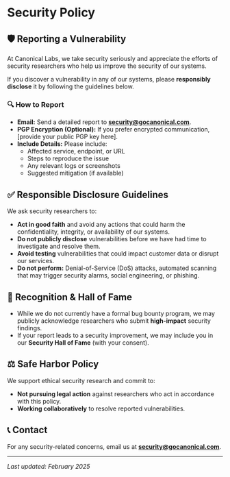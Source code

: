# Security Policy

## 🛡️ Reporting a Vulnerability

At Canonical Labs, we take security seriously and appreciate the efforts of security researchers who help us improve the security of our systems.

If you discover a vulnerability in any of our systems, please **responsibly disclose** it by following the guidelines below.

### 🔍 How to Report
- **Email:** Send a detailed report to **security@gocanonical.com**.
- **PGP Encryption (Optional):** If you prefer encrypted communication, [provide your public PGP key here].
- **Include Details:** Please include:
  - Affected service, endpoint, or URL
  - Steps to reproduce the issue
  - Any relevant logs or screenshots
  - Suggested mitigation (if available)

## ✅ Responsible Disclosure Guidelines
We ask security researchers to:
- **Act in good faith** and avoid any actions that could harm the confidentiality, integrity, or availability of our systems.
- **Do not publicly disclose** vulnerabilities before we have had time to investigate and resolve them.
- **Avoid testing** vulnerabilities that could impact customer data or disrupt our services.
- **Do not perform:** Denial-of-Service (DoS) attacks, automated scanning that may trigger security alarms, social engineering, or phishing.

## 🎁 Recognition & Hall of Fame
- While we do not currently have a formal bug bounty program, we may publicly acknowledge researchers who submit **high-impact** security findings.
- If your report leads to a security improvement, we may include you in our **Security Hall of Fame** (with your consent).

## ⚖️ Safe Harbor Policy
We support ethical security research and commit to:
- **Not pursuing legal action** against researchers who act in accordance with this policy.
- **Working collaboratively** to resolve reported vulnerabilities.

## 📞 Contact
For any security-related concerns, email us at **security@gocanonical.com**.

---

_Last updated: February 2025_